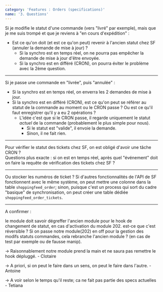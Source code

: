```yaml
---
category: 'Features : Orders (specifications)'
name: '3. Questions'
---
```


Si je modifie le statut d'une commande (vers "livré" par exemple), mais que je
me suis trompé et que je reviens à "en cours d'expédition" :
* Est ce qu'on doit (et est ce qu'on peut) revenir à l'ancien statut chez SF
(annuler la demande de mise à jour) ?
  * Si la synchro est en temps réel, on ne pourra pas empêcher la demande de mise à
jour d'être envoyée.
  * Si la synchro est en différé (CRON), on pourra éviter le problème avec la 2ème
question.

---

Si je passe une commande en "livrée", puis "annulée" : 
* Si la synchro est en temps réel, on enverra les 2 demandes de mise à jour.
* Si la synchro est en différé (CRON), est ce qu'on peut se référer au statut de
la commande au moment ou le CRON passe ? Ou est ce qu'il faut enregistrer qu'il
y a eu 2 opérations ?
  * L'idée c'est que si le CRON passe, il regarde uniquement le statut _actuel_
de la commande (probablement le plus simple pour nous).
    * Si le statut est "valide", il envoie la demande.
    * Sinon, il ne fait rien.

---

Pour vérifier le statut des tickets chez SF, on est obligé d'avoir une tâche
CRON ?  
Questions plus exacte : si on est en temps réel, après quel "événement" doit on
faire la requête de vérification des tickets chez SF ?

---

Ou stocker les numéros de ticket ? Si d'autres fonctionnalités de  l'API de SF
fonctionnent avec le même système, on peut mettre une colonne dans la table
`shoppingfeed_order`; sinon, puisque c'est un process qui sort du cadre
"basique" de synchronisation, on peut créer une table dédiée
`shoppingfeed_order_tickets`.

---

A confirmer :

le module doit savoir dégreffer l'ancien module pour le hook de changement de
statut, en cas d'activation du module 202. est-ce que c'est réversible ? Si on
passe notre module(202) en off pour la gestion des modifs statuts commandes,
cela rebranche l'ancien module ? (en cas de test par exemple ou de fausse
manip).

-> Raisonnablement notre module prend la main et ne saura pas remettre le hook
dépluggé. - Clotaire

-> A priori, si on peut le faire dans un sens, on peut le faire dans l'autre. - Antoine

-> A voir selon le temps qu'il reste; ca ne fait pas partie des specs actuelles - Tetiana